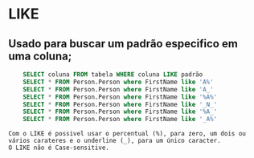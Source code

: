 # LIKE

## Usado para buscar um padrão especifico em uma coluna;


```sql
    SELECT coluna FROM tabela WHERE coluna LIKE padrão
    SELECT * FROM Person.Person where FirstName like 'A%'
    SELECT * FROM Person.Person where FirstName like 'A_'
    SELECT * FROM Person.Person where FirstName like '%A%'
    SELECT * FROM Person.Person where FirstName like '_N_'
    SELECT * FROM Person.Person where FirstName like '%A_'
    SELECT * FROM Person.Person where FirstName like '_A%'
```

    Com o LIKE é possivel usar o percentual (%), para zero, um dois ou vários carateres e o underline (_), para um único caracter.
    O LIKE não é Case-sensitive.  